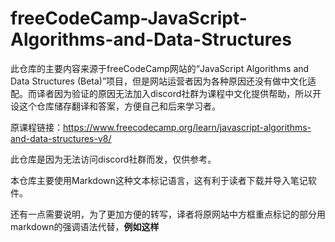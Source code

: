 # freeCodeCamp-JavaScript-Algorithms-and-Data-Structures
此仓库的主要内容来源于freeCodeCamp网站的“JavaScript Algorithms and Data Structures (Beta)”项目，但是网站运营者因为各种原因还没有做中文化适配。而译者因为验证的原因无法加入discord社群为课程中文化提供帮助，所以开设这个仓库储存翻译和答案，方便自己和后来学习者。

原课程链接：https://www.freecodecamp.org/learn/javascript-algorithms-and-data-structures-v8/

此仓库是因为无法访问discord社群而发，仅供参考。

本仓库主要使用Markdown这种文本标记语言，这有利于读者下载并导入笔记软件。

还有一点需要说明，为了更加方便的转写，译者将原网站中方框重点标记的部分用markdown的强调语法代替，**例如这样**
